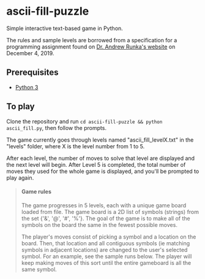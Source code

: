 # ascii-fill-puzzle

Simple interactive text-based game in Python.

The rules and sample levels are borrowed from a specification for a programming assignment found on [Dr. Andrew Runka's website](https://web.archive.org/web/20191205024932/http://people.scs.carleton.ca/~arunka/courses/comp1405/assignments/a5/) on December 4, 2019.

## Prerequisites

* [Python 3](https://www.python.org/downloads/)

## To play

Clone the repository and run `cd ascii-fill-puzzle && python ascii_fill.py`, then follow the prompts.

The game currently goes through levels named "ascii_fill_levelX.txt" in the "levels" folder, where X is the level number from 1 to 5.

After each level, the number of moves to solve that level are displayed and the next level will begin. After Level 5 is completed, the total number of moves they used for the whole game is displayed, and you'll be prompted to play again.

> #### Game rules
> 
> The game progresses in 5 levels, each with a unique game board loaded from file. The game board is a 2D list of symbols (strings) from the set {'&', '@', '#', '%'}. The goal of the game is to make all of the symbols on the board the same in the fewest possible moves.
> 
> The player's moves consist of picking a symbol and a location on the board. Then, that location and all contiguous symbols (ie matching symbols in adjacent locations) are changed to the user's selected symbol. For an example, see the sample runs below. The player will keep making moves of this sort until the entire gameboard is all the same symbol.
